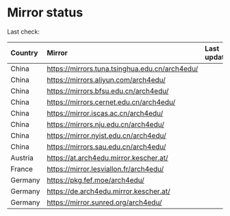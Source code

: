 <script src="./time.js"></script>
# Mirror status
Last check: <script type="text/javascript">localize(1740612169.6766293);</script>

|Country|Mirror|Last update|
|:------|:-----|:----------|
|China|https://mirrors.tuna.tsinghua.edu.cn/arch4edu/|<script type="text/javascript">localize(1740552205);</script>|
|China|https://mirrors.aliyun.com/arch4edu/|<script type="text/javascript">localize(1740552205);</script>|
|China|https://mirrors.bfsu.edu.cn/arch4edu/|<script type="text/javascript">localize(1740552205);</script>|
|China|https://mirrors.cernet.edu.cn/arch4edu/|<script type="text/javascript">localize(1740552205);</script>|
|China|https://mirror.iscas.ac.cn/arch4edu/|<script type="text/javascript">localize(1740552205);</script>|
|China|https://mirrors.nju.edu.cn/arch4edu/|<script type="text/javascript">localize(1740552205);</script>|
|China|https://mirror.nyist.edu.cn/arch4edu/|<script type="text/javascript">localize(1740552205);</script>|
|China|https://mirrors.sau.edu.cn/arch4edu/|<script type="text/javascript">localize(1731653531);</script>|
|Austria|https://at.arch4edu.mirror.kescher.at/|<script type="text/javascript">localize(1740552205);</script>|
|France|https://mirror.lesviallon.fr/arch4edu/|<script type="text/javascript">localize(1740552205);</script>|
|Germany|https://pkg.fef.moe/arch4edu/|<script type="text/javascript">localize(1740552205);</script>|
|Germany|https://de.arch4edu.mirror.kescher.at/|<script type="text/javascript">localize(1740552205);</script>|
|Germany|https://mirror.sunred.org/arch4edu/|<script type="text/javascript">localize(1740552205);</script>|

<script src="./tablefilter/tablefilter.js"></script>
<script src="./table.js"></script>